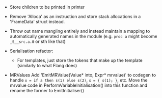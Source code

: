- Store children to be printed in printer
- Remove 'Alloca' as an instruction and store stack allocations in a 'FrameData' struct instead.
- Throw out name mangling entirely and instead maintain a mapping to automatically generated names in the module (e.g.
 `proc a` might become `_S__src.a.0` or sth like that)

- Serialisation refactor:
  - For templates, just store the tokens that make up the template (similarly to what Flang does)

- MRValues 
  Add 'EmitMRValue(Value* into, Expr* mrvalue)' to codegen to handle
    `x = if a then s(1) else s(2)`, `x = { s(1); }`, etc. Move the mrvalue code
    in PerformVariableInitialisation() into this function and rename the former
    to EmitInitialiser()
